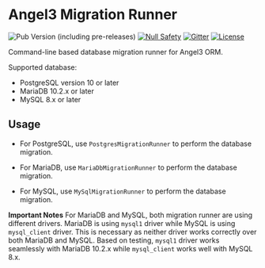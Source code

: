# Angel3 Migration Runner

![Pub Version (including pre-releases)](https://img.shields.io/pub/v/angel3_migration_runner?include_prereleases)
[![Null Safety](https://img.shields.io/badge/null-safety-brightgreen)](https://dart.dev/null-safety)
[![Gitter](https://img.shields.io/gitter/room/angel_dart/discussion)](https://gitter.im/angel_dart/discussion)
[![License](https://img.shields.io/github/license/dukefirehawk/angel)](https://github.com/dukefirehawk/angel/tree/master/packages/orm/angel_migration_runner/LICENSE)

Command-line based database migration runner for Angel3 ORM.

Supported database:

* PostgreSQL version 10 or later
* MariaDB 10.2.x or later
* MySQL 8.x or later

## Usage

* For PostgreSQL, use `PostgresMigrationRunner` to perform the database migration.

* For MariaDB, use `MariaDbMigrationRunner` to perform the database migration.

* For MySQL, use `MySqlMigrationRunner` to perform the database migration.

**Important Notes** For MariaDB and MySQL, both migration runner are using different drivers. MariaDB is using `mysql1` driver while MySQL is using `mysql_client` driver. This is necessary as neither driver works correctly over both MariaDB and MySQL. Based on testing, `mysql1` driver works seamlessly with MariaDB 10.2.x while `mysql_client` works well with MySQL 8.x.
